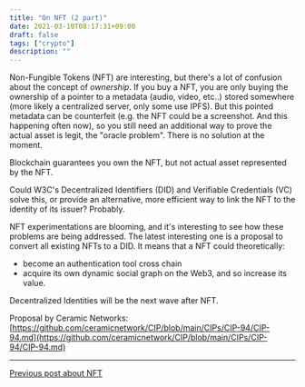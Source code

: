 ```yaml
---
title: "On NFT (2 part)"
date: 2021-03-10T08:17:31+09:00
draft: false
tags: ["crypto"]
description: ""
---
```

Non-Fungible Tokens (NFT) are interesting, but there's a lot of confusion about the concept of *ownership*. If you buy a NFT, you are only buying the ownership of a pointer to a metadata (audio, video, etc..) stored somewhere (more likely a centralized server, only some use IPFS). But this pointed metadata can be counterfeit (e.g. the NFT could be a screenshot. And this happening often now), so you still need an additional way to prove the actual asset is legit, the "oracle problem". There is no solution at the moment.

Blockchain guarantees you own the NFT, but not actual asset represented by the NFT.

Could W3C's Decentralized Identifiers (DID) and Verifiable Credentials (VC) solve this, or provide an alternative, more efficient way to link the NFT to the identity of its issuer? Probably.

NFT experimentations are blooming, and it's interesting to see how these problems are being addressed. The latest interesting one is a proposal to convert all existing NFTs to a DID. It means that a NFT could theoretically:
- become an authentication tool cross chain
- acquire its own dynamic social graph on the Web3, and so increase its value.

Decentralized Identities will be the next wave after NFT.

Proposal by Ceramic Networks: [https://github.com/ceramicnetwork/CIP/blob/main/CIPs/CIP-94/CIP-94.md](https://github.com/ceramicnetwork/CIP/blob/main/CIPs/CIP-94/CIP-94.md)


----------------------------
[Previous post about NFT](on-nfts.md)